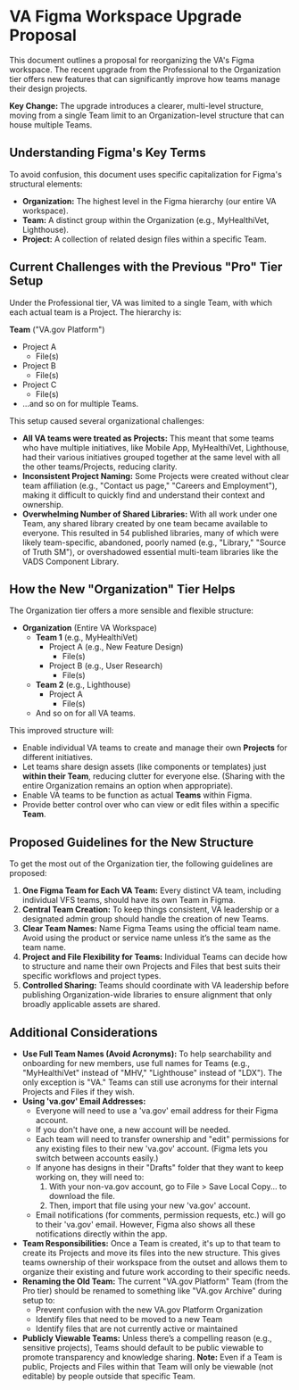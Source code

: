 # VA Figma Workspace Upgrade Proposal

This document outlines a proposal for reorganizing the VA's Figma workspace. The recent upgrade from the Professional to the Organization tier offers new features that can significantly improve how teams manage their design projects.

**Key Change:** The upgrade introduces a clearer, multi-level structure, moving from a single Team limit to an Organization-level structure that can house multiple Teams.

## Understanding Figma's Key Terms

To avoid confusion, this document uses specific capitalization for Figma's structural elements:

* **Organization:** The highest level in the Figma hierarchy (our entire VA workspace).
* **Team:** A distinct group within the Organization (e.g., MyHealthiVet, Lighthouse).
* **Project:** A collection of related design files within a specific Team.

## Current Challenges with the Previous "Pro" Tier Setup

Under the Professional tier, VA was limited to a single Team, with which each actual team is a Project. The hierarchy is: 

**Team** ("VA.gov Platform")
  * Project A
      * File(s)
  * Project B
      * File(s)
  * Project C
      * File(s)
  * ...and so on for multiple Teams.

This setup caused several organizational challenges:

* **All VA teams were treated as Projects:** This meant that some teams who have multiple initiatives, like Mobile App, MyHealthiVet, Lighthouse, had their various initiatives grouped together at the same level with all the other teams/Projects, reducing clarity.
* **Inconsistent Project Naming:** Some Projects were created without clear team affiliation (e.g., "Contact us page," "Careers and Employment"), making it difficult to quickly find and understand their context and ownership.
* **Overwhelming Number of Shared Libraries:** With all work under one Team, any shared library created by one team became available to everyone. This resulted in 54 published libraries, many of which were likely team-specific, abandoned, poorly named (e.g., "Library," "Source of Truth SM"), or overshadowed essential multi-team libraries like the VADS Component Library.

## How the New "Organization" Tier Helps

The Organization tier offers a more sensible and flexible structure:

* **Organization** (Entire VA Workspace)
    * **Team 1** (e.g., MyHealthiVet)
        * Project A (e.g., New Feature Design)
            * File(s)
        * Project B (e.g., User Research)
            * File(s)
    * **Team 2** (e.g., Lighthouse)
        * Project A
            * File(s)
    * And so on for all VA teams.

This improved structure will:

* Enable individual VA teams to create and manage their own **Projects** for different initiatives.
* Let teams share design assets (like components or templates) just **within their Team**, reducing clutter for everyone else. (Sharing with the entire Organization remains an option when appropriate).
* Enable VA teams to be function as actual **Teams** within Figma.
* Provide better control over who can view or edit files within a specific **Team**.

## Proposed Guidelines for the New Structure

To get the most out of the Organization tier, the following guidelines are proposed:

1.  **One Figma Team for Each VA Team:** Every distinct VA team, including individual VFS teams, should have its own Team in Figma.
2.  **Central Team Creation:** To keep things consistent, VA leadership or a designated admin group should handle the creation of new Teams.
3.  **Clear Team Names:** Name Figma Teams using the official team name. Avoid using the product or service name unless it’s the same as the team name.
4.  **Project and File Flexibility for Teams:** Individual Teams can decide how to structure and name their own Projects and Files that best suits their specific workflows and project types.
5.  **Controlled Sharing:** Teams should coordinate with VA leadership before publishing Organization-wide libraries to ensure alignment that only broadly applicable assets are shared.

## Additional Considerations

* **Use Full Team Names (Avoid Acronyms):** To help searchability and onboarding for new members, use full names for Teams (e.g., "MyHealthiVet" instead of "MHV," "Lighthouse" instead of "LDX"). The only exception is "VA." Teams can still use acronyms for their internal Projects and Files if they wish.
* **Using 'va.gov' Email Addresses:**
    * Everyone will need to use a 'va.gov' email address for their Figma account.
    * If you don't have one, a new account will be needed.
    * Each team will need to transfer ownership and "edit" permissions for any existing files to their new 'va.gov' account. (Figma lets you switch between accounts easily.)
    * If anyone has designs in their "Drafts" folder that they want to keep working on, they will need to:
        1.  With your non-va.gov account, go to File > Save Local Copy... to download the file.
        2.  Then, import that file using your new 'va.gov' account.
    * Email notifications (for comments, permission requests, etc.) will go to their 'va.gov' email. However, Figma also shows all these notifications directly within the app.
* **Team Responsibilities:** Once a Team is created, it's up to that team to create its Projects and move its files into the new structure. This gives teams ownership of their workspace from the outset and allows them to organize their existing and future work according to their specific needs.
* **Renaming the Old Team:** The current "VA.gov Platform" Team (from the Pro tier) should be renamed to something like "VA.gov Archive" during setup to:
    * Prevent confusion with the new VA.gov Platform Organization
    * Identify files that need to be moved to a new Team
    * Identify files that are not currently active or maintained
* **Publicly Viewable Teams:** Unless there’s a compelling reason (e.g., sensitive projects), Teams should default to be public viewable to promote transparency and knowledge sharing. **Note:** Even if a Team is public, Projects and Files within that Team will only be viewable (not editable) by people outside that specific Team.
